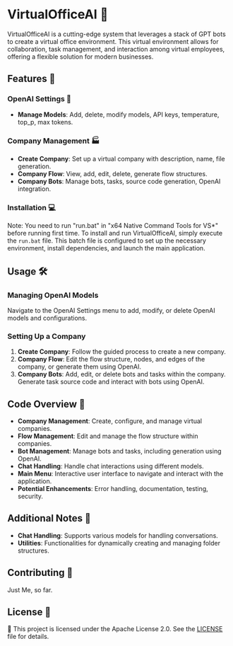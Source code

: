 
# VirtualOfficeAI 🏢

VirtualOfficeAI is a cutting-edge system that leverages a stack of GPT bots to create a virtual office environment. This virtual environment allows for collaboration, task management, and interaction among virtual employees, offering a flexible solution for modern businesses.

## Features 🚀
### OpenAI Settings 🔧

- **Manage Models**: Add, delete, modify models, API keys, temperature, top_p, max tokens.


### Company Management 🏭

- **Create Company**: Set up a virtual company with description, name, file generation.
- **Company Flow**: View, add, edit, delete, generate flow structures.
- **Company Bots**: Manage bots, tasks, source code generation, OpenAI integration.


### Installation 💻
Note: You need to run "run.bat" in "x64 Native Command Tools for VS*" before running first time.
To install and run VirtualOfficeAI, simply execute the `run.bat` file. This batch file is configured to set up the necessary environment, install dependencies, and launch the main application.


## Usage 🛠️
### Managing OpenAI Models

Navigate to the OpenAI Settings menu to add, modify, or delete OpenAI models and configurations.

### Setting Up a Company

1. **Create Company**: Follow the guided process to create a new company.
2. **Company Flow**: Edit the flow structure, nodes, and edges of the company, or generate them using OpenAI.
3. **Company Bots**: Add, edit, or delete bots and tasks within the company. Generate task source code and interact with bots using OpenAI.

## Code Overview 📖

- **Company Management**: Create, configure, and manage virtual companies.
- **Flow Management**: Edit and manage the flow structure within companies.
- **Bot Management**: Manage bots and tasks, including generation using OpenAI.
- **Chat Handling**: Handle chat interactions using different models.
- **Main Menu**: Interactive user interface to navigate and interact with the application.
- **Potential Enhancements**: Error handling, documentation, testing, security.

## Additional Notes 📝

- **Chat Handling**: Supports various models for handling conversations.
- **Utilities**: Functionalities for dynamically creating and managing folder structures.

## Contributing 🤝
Just Me, so far.

## License 📜
📜
This project is licensed under the Apache License 2.0. See the [LICENSE](LICENSE) file for details.

